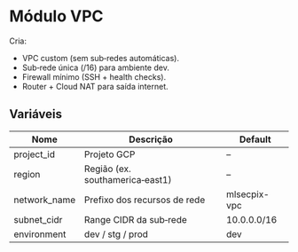 # Módulo VPC

Cria:

* VPC custom (sem sub‑redes automáticas).
* Sub‑rede única (/16) para ambiente dev.
* Firewall mínimo (SSH + health checks).
* Router + Cloud NAT para saída internet.

## Variáveis

| Nome | Descrição | Default |
|------|-----------|---------|
| project_id | Projeto GCP | – |
| region | Região (ex. southamerica‑east1) | – |
| network_name | Prefixo dos recursos de rede | mlsecpix-vpc |
| subnet_cidr | Range CIDR da sub‑rede | 10.0.0.0/16 |
| environment | dev / stg / prod | dev |